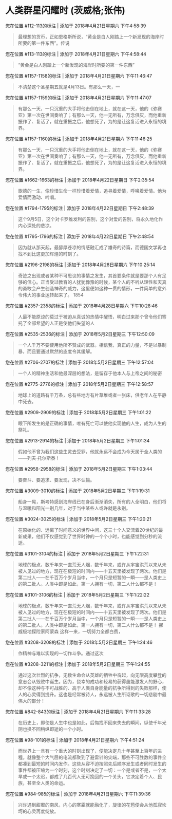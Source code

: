 # 人类群星闪耀时 (茨威格;张伟)

您在位置 #112-113的标注 | 添加于 2018年4月21日星期六 下午4:58:39

>最理想的货币，正如恩格斯所说，“黄金是白人刚踏上一个新发现的海岸时所要的第一件东西”。传说

您在位置 #113-113的标注 | 添加于 2018年4月21日星期六 下午4:58:44

>“黄金是白人刚踏上一个新发现的海岸时所要的第一件东西”

您在位置 #1157-1158的标注 | 添加于 2018年4月21日星期六 下午11:46:47

>不清楚这个圣星期五就是4月13日。有那么一天，一

您在位置 #1157-1159的标注 | 添加于 2018年4月21日星期六 下午11:47:07

>有那么一天，一只沉重的大手将他击倒在地上，就在这一天，他的《弥赛亚》第一次在世间奏响了；有那么一天，他一无所有，万念俱灰，而他重新振作了、复活了，就在重振之后，他想死了，为的是让这复活进入永恒的境界。

您在位置 #1157-1160的标注 | 添加于 2018年4月21日星期六 下午11:46:25

>有那么一天，一只沉重的大手将他击倒在地上，就在这一天，他的《弥赛亚》第一次在世间奏响了；有那么一天，他一无所有，万念俱灰，而他重新振作了、复活了，就在重振之后，他想死了，为的是让这复活进入永恒的境界。 

您在位置 #1662-1663的标注 | 添加于 2018年4月22日星期日 下午2:35:54

>歌德的一生，像珍惜生命一样珍惜着爱情，追寻着爱情，呼唤着爱情。他为爱情而激动、吟唱。

您在位置 #1794-1795的标注 | 添加于 2018年4月22日星期日 下午2:48:39

>这个9月5日，这个对卡罗维发利的告别，这个对爱的告别，将永久地化作内心深处的悲凉。

您在位置 #1795-1796的标注 | 添加于 2018年4月22日星期日 下午2:48:54

>因为就从那天起，最醇厚苍凉的情感融汇成了雄奇的诗篇，而德国文学再也找不到比这更加辉煌的时刻了。

您在位置 #2196-2198的标注 | 添加于 2018年4月28日星期六 下午10:25:14

>奇迹之出现或者某种不可思议的事情之发生，其首要条件就是要那个人有足够的信心。正当受过教育的人犹犹豫豫的时候，某个人的不听从理性和天真的勇敢会产生创造神奇的威力，这里便如这种一贯的情形，一件简单的意外令伟大的事业运转起来了。 1854

您在位置 #2357-2358的标注 | 添加于 2018年4月28日星期六 下午10:28:46

>人最不能原谅的莫过于被迫从真诚的热情中醒悟，明白过来那个曾令他们寄托了全部希望的人正是使他们失望的人

您在位置 #2535-2536的标注 | 添加于 2018年5月2日星期三 下午12:50:09

>一个人千万不要使用他所不赞成的武器。相信我，真正的力量，不是以暴制暴，而且要通过默然的态度令其缓解。

您在位置 #2706-2707的标注 | 添加于 2018年5月2日星期三 下午12:57:04

>一个人的精神生活和他最深层的想法，是留存于他本人与上帝之间的秘密

您在位置 #2775-2776的标注 | 添加于 2018年5月2日星期三 下午12:58:57

>地球上的道路有千万条，总有些地方有片草堆或者一张床，供老年人在平静中死去。

您在位置 #2909-2909的标注 | 添加于 2018年5月2日星期三 下午1:01:22

>眼下所发生的是正确的事情，唯有死亡可以使他实现他的人生，成为人生的祭礼。

您在位置 #2913-2914的标注 | 添加于 2018年5月2日星期三 下午1:01:34

>假如他不曾为我们这些生灵去受罪，他就永远不会成为今天属于全人类的——列夫·托尔斯泰！

您在位置 #2958-2958的标注 | 添加于 2018年5月2日星期三 下午1:03:44

>要奋斗、要追求、要发现，决不认输。

您在位置 #3009-3010的标注 | 添加于 2018年5月2日星期三 下午1:19:31

>船身一晃，斯考特感到海岸线已在身后渐渐消失，所有的人全明白，他们将与温暖和阳光一别几年，对于当中某些人或许就是永别。

您在位置 #3024-3025的标注 | 添加于 2018年5月2日星期三 下午1:20:21

>在原始化的、远离了时间意义的世界中间，这三十个人交流着20世纪的最新成果，他们不仅感觉到了世界时钟的一个个小时，也能感觉到分秒的流逝。

您在位置 #3101-3104的标注 | 添加于 2018年5月2日星期三 下午1:22:31

>地球的极点，数千年来一直荒无人烟，数千年来，或许从宇宙洪荒以来从未被人见过的地方，现在在极短的时间内——十五天里被发现了两次。他们是第二批人——在千百万个岁月当中，一个月只是短暂的一瞬——是人类史上的第二批人。人类中即是如此，第一人拥有一切，第二人什么都不是！

您在位置 #3101-3106的标注 | 添加于 2018年5月2日星期三 下午1:22:22

>地球的极点，数千年来一直荒无人烟，数千年来，或许从宇宙洪荒以来从未被人见过的地方，现在在极短的时间内——十五天里被发现了两次。他们是第二批人——在千百万个岁月当中，一个月只是短暂的一瞬——是人类史上的第二批人。人类中即是如此，第一人拥有一切，第二人什么都不是！ 挪威极地探险家阿蒙森 这样一来，一切努力全都白费，

您在位置 #3208-3208的标注 | 添加于 2018年5月2日星期三 下午1:24:46

>作精神与难以实现的一切作斗争。通过这次

您在位置 #3208-3211的标注 | 添加于 2018年5月2日星期三 下午1:24:55

>通过这次壮烈的抗争，无数生命会从英雄的牺牲中奋起，向无限高度攀登的意志会从毁败中诞生。因为，侥幸的成功和轻易的获得虽能激发人的野心，却不像这种与不可战胜的、高于人类自身能量的抗争所得到的失败那样，使人的心灵得到提升。这也是经常被诗人，永远被人生所讴歌的一切悲剧中最伟大的部分！

您在位置 #842-843的标注 | 添加于 2018年4月21日星期六 下午11:33:28

>在历史上，即使是人生中也是如此，后悔找不回来失去的瞬间，纵使千年光阴也换不回稍纵即逝的一个小时。

您在位置 #98-101的标注 | 添加于 2018年4月21日星期六 下午4:51:24

>而世界上一旦有一个重大的时刻出现了，便能决定几十年甚至上百年的进程。就像整个大气层的电流都聚到了避雷针的尖端，那些不可胜数的事件全都凑到最短的时间内发作。这些从容不迫按照先后顺序发生或者同时发生的事件都被压缩为一个时刻，这个时刻决定了一切：一个是或者不是，一个太早或一个太迟，都成了几百代人无可挽回的一个关头，它决定着个人、民族，甚至全人类的命运。

您在位置 #984-985的标注 | 添加于 2018年4月21日星期六 下午11:39:36

>兴许遇到甜蜜的南风，内心的寒霜就能融化了，旋律的花苞便会从他孤寂坎坷的心灵再度绽放。
